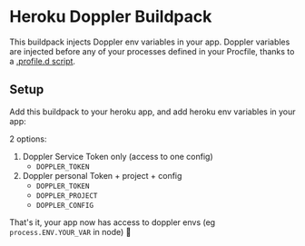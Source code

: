 # Heroku Doppler Buildpack

This buildpack injects Doppler env variables in your app. Doppler variables are injected before any of your processes defined in your Procfile, thanks to a [.profile.d script](https://devcenter.heroku.com/articles/buildpack-api#profile-d-scripts).

## Setup

Add this buildpack to your heroku app, and add heroku env variables in your app:

2 options:

1. Doppler Service Token only (access to one config)
   - `DOPPLER_TOKEN`
2. Doppler personal Token + project + config
   - `DOPPLER_TOKEN`
   - `DOPPLER_PROJECT`
   - `DOPPLER_CONFIG`

That's it, your app now has access to doppler envs (eg `process.ENV.YOUR_VAR` in node) 🎉
